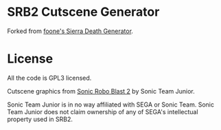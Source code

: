 SRB2 Cutscene Generator
=============================

Forked from [foone's Sierra Death Generator](https://github.com/foone/SierraDeathGenerator).

License
=============================
All the code is GPL3 licensed.

Cutscene graphics from [Sonic Robo Blast 2](https://srb2.org) by Sonic Team Junior.

Sonic Team Junior is in no way affiliated with SEGA or Sonic Team. Sonic Team Junior does not claim ownership of any of SEGA's intellectual property used in SRB2.
